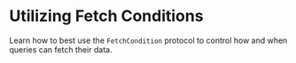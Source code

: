 # Utilizing Fetch Conditions

Learn how to best use the `FetchCondition` protocol to control how and when queries can fetch their data.
